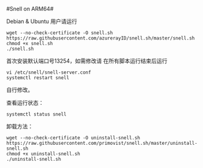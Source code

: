 #Snell on ARM64#

Debian & Ubuntu 用户请运行

```
wget --no-check-certificate -O snell.sh https://raw.githubusercontent.com/azurerayID/snell.sh/master/snell.sh
chmod +x snell.sh
./snell.sh
```



首次安装默认端口号13254，如需修改请
在所有脚本运行结束后运行

```
vi /etc/snell/snell-server.conf
systemctl restart snell
```

自行修改。

查看运行状态：

```
systemctl status snell
```

卸载方法：

```
wget --no-check-certificate -O uninstall-snell.sh https://raw.githubusercontent.com/primovist/snell.sh/master/uninstall-snell.sh
chmod +x uninstall-snell.sh
./uninstall-snell.sh
```
